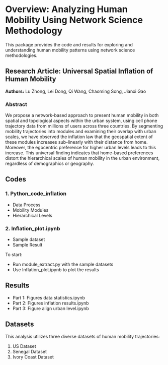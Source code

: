 <h1>Overview: Analyzing Human Mobility Using Network Science Methodology</h1>
<p>This package provides the code and results for exploring and understanding human mobility patterns using network science methodologies.</p>

<h2>Research Article: Universal Spatial Inflation of Human Mobility</h2>
<strong>Authors:</strong> Lu Zhong, Lei Dong, Qi Wang, Chaoming Song, Jianxi Gao
<h3>Abstract</h3>
<p>We propose a network-based approach to present human mobility in both spatial and topological aspects within the urban system, using cell phone trajectory data from millions of users across three countries. By segmenting mobility trajectories into modules and examining their overlap with urban scales, we have observed the inflation law that the geospatial extent of these modules increases sub-linearly with their distance from home. Moreover, the egocentric preference for higher urban levels leads to this increase. This universal finding indicates that home-based preferences distort the hierarchical scales of human mobility in the urban environment, regardless of demographics or geography.</p>

<h2>Codes</h2>
<h3>1. Python_code_inflation</h3>
<ul>
    <li>Data Process</li>
    <li>Mobility Modules</li>
    <li>Hierarchical Levels</li>
</ul>

<h3>2. Inflation_plot.ipynb</h3>
<ul>
    <li>Sample dataset</li>
    <li>Sample Result</li>
</ul>
<p>To start:</p>
<ul>
    <li>Run module_extract.py with the sample datasets</li>
    <li>Use Inflation_plot.ipynb to plot the results</li>
</ul>

<h2>Results</h2>
<ul>
    <li>Part 1: Figures data statistics.ipynb</li>
    <li>Part 2: Figures inflation results.ipynb</li>
    <li>Part 3: Figure align urban level.ipynb</li>
</ul>

<h2>Datasets</h2>
<p>This analysis utilizes three diverse datasets of human mobility trajectories:</p>
<ol>
    <li>US Dataset</li>
    <li>Senegal Dataset</li>
    <li>Ivory Coast Dataset</li>
        </ol>
            
